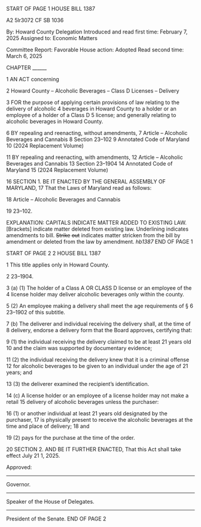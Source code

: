 START OF PAGE 1
HOUSE BILL 1387

A2 5lr3072
CF SB 1036

By: Howard County Delegation
Introduced and read first time: February 7, 2025
Assigned to: Economic Matters

Committee Report: Favorable
House action: Adopted
Read second time: March 6, 2025

CHAPTER ______

1 AN ACT concerning

2 Howard County – Alcoholic Beverages – Class D Licenses – Delivery

3 FOR the purpose of applying certain provisions of law relating to the delivery of alcoholic
4 beverages in Howard County to a holder or an employee of a holder of a Class D
5 license; and generally relating to alcoholic beverages in Howard County.

6 BY repealing and reenacting, without amendments,
7 Article – Alcoholic Beverages and Cannabis
8 Section 23–102
9 Annotated Code of Maryland
10 (2024 Replacement Volume)

11 BY repealing and reenacting, with amendments,
12 Article – Alcoholic Beverages and Cannabis
13 Section 23–1904
14 Annotated Code of Maryland
15 (2024 Replacement Volume)

16 SECTION 1. BE IT ENACTED BY THE GENERAL ASSEMBLY OF MARYLAND,
17 That the Laws of Maryland read as follows:

18 Article – Alcoholic Beverages and Cannabis

19 23–102.

EXPLANATION: CAPITALS INDICATE MATTER ADDED TO EXISTING LAW.
[Brackets] indicate matter deleted from existing law.
Underlining indicates amendments to bill.
~~Strike~~ ~~out~~ indicates matter stricken from the bill by amendment or deleted from the law by
amendment. *hb1387*
END OF PAGE 1

START OF PAGE 2
2 HOUSE BILL 1387

1 This title applies only in Howard County.

2 23–1904.

3 (a) (1) The holder of a Class A OR CLASS D license or an employee of the
4 license holder may deliver alcoholic beverages only within the county.

5 (2) An employee making a delivery shall meet the age requirements of §
6 23–1902 of this subtitle.

7 (b) The deliverer and individual receiving the delivery shall, at the time of
8 delivery, endorse a delivery form that the Board approves, certifying that:

9 (1) the individual receiving the delivery claimed to be at least 21 years old
10 and the claim was supported by documentary evidence;

11 (2) the individual receiving the delivery knew that it is a criminal offense
12 for alcoholic beverages to be given to an individual under the age of 21 years; and

13 (3) the deliverer examined the recipient’s identification.

14 (c) A license holder or an employee of a license holder may not make a retail
15 delivery of alcoholic beverages unless the purchaser:

16 (1) or another individual at least 21 years old designated by the purchaser,
17 is physically present to receive the alcoholic beverages at the time and place of delivery;
18 and

19 (2) pays for the purchase at the time of the order.

20 SECTION 2. AND BE IT FURTHER ENACTED, That this Act shall take effect July
21 1, 2025.

Approved:

________________________________________________________________________________
Governor.

________________________________________________________________________________
Speaker of the House of Delegates.

________________________________________________________________________________
President of the Senate.
END OF PAGE 2